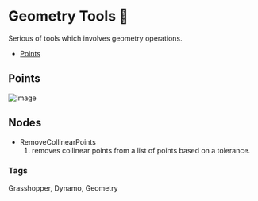 # Geometry Tools 📐

Serious of tools which involves geometry operations.<br/>

- [Points](#Points)

## Points
![image](https://user-images.githubusercontent.com/57708659/145928584-7dcad912-642b-4eb3-95a0-dd32fe0ebc78.png)

## Nodes 
* RemoveCollinearPoints
  1. removes collinear points from a list of points based on a tolerance.

### Tags 
Grasshopper, Dynamo, Geometry